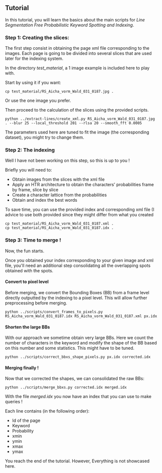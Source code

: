 ## Tutorial

In this tutorial, you will learn the basics about the main scripts for _Line Segmentation Free Probabilistic Keyword Spotting and Indexing_.

### **Step 1:** Creating the slices:

The first step consist in obtaining the page xml file corresponding to the images.
Each page is going to be divided into several slices that are used later for the indexing system.

In the directory _test_material_, a 1 image example is included here to play with.

Start by using it if you want:

```
cp test_material/RS_Aicha_vorm_Wald_031_0187.jpg .
```

Or use the one image you prefer.

Then proceed to the calculation of the slices using the provided scripts.

```
python ../extract-lines/create_xml.py RS_Aicha_vorm_Wald_031_0187.jpg . --blur 25 --local_threshold 201 --rlsa 20 --smooth_fft 0.0005
```

The parameters used here are tuned to fit the image (the corresponding dataset), you might try to change them.

### **Step 2:** The indexing

Well I have not been working on this step, so this is up to you !

Briefly you will need to:
* Obtain images from the slices with the xml file
* Apply an HTR architecture to obtain the characters' probabilities frame by frame, slice by slice
* Create a character lattice from the probabilities
* Obtain and index the best words

To save time, you can use the provided index and corresponding xml file (I advice to use both provided since they might differ from what you created

```
cp test_material/RS_Aicha_vorm_Wald_031_0187.xml .
cp test_material/RS_Aicha_vorm_Wald_031_0187.idx .
```

### **Step 3:** Time to merge !

Now, the fun starts.

Once you obtained your index corresponding to your given image and xml file, you'll need an additional step consolidating all the overlapping spots obtained with the spots.

#### Convert to pixel level

Before merging, we convert the Bounding Boxes (BB) from a frame level directly outputted by the indexing to a pixel level.
This will allow further preprocessing before merging.

```
python ../scripts/convert_frames_to_pixels.py RS_Aicha_vorm_Wald_031_0187.idx RS_Aicha_vorm_Wald_031_0187.xml px.idx
```

#### Shorten the large BBs

With our approach we sometime obtain very large BBs.
Here we count the number of characters in the keyword and modify the shape of the BB based on this number and some statistics.
This might have to be tuned.

```
python ../scripts/correct_bbxs_shape_pixels.py px.idx corrected.idx
```

#### Merging finally !

Now that we corrected the shapes, we can consolidated the raw BBs:

```
python ../scripts/merge_bbxs.py corrected.idx merged.idx
```

With the file _merged.idx_ you now have an index that you can use to make queries !

Each line contains (in the following order):
* Id of the page
* Keyword
* Probability
* xmin
* ymin
* xmax
* ymax

You reach the end of the tutorial.
However, Everything is not showcased here.
